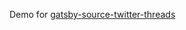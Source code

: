 Demo for [gatsby-source-twitter-threads](https://github.com/michaelmang/gatsby-source-twitter-threads)